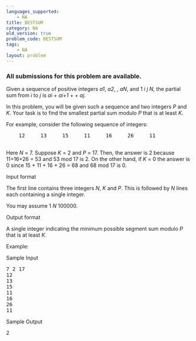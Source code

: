 ```yaml
---
languages_supported:
    - NA
title: BESTSUM
category: NA
old_version: true
problem_code: BESTSUM
tags:
    - NA
layout: problem
---
```

###  All submissions for this problem are available. 

 Given a sequence of positive integers *a1*, *a2*, , *aN*, and 1 *i* *j* *N*, the partial sum from *i* to *j* is *ai* + *ai+1* + + *aj*.

 In this problem, you will be given such a sequence and two integers *P* and *K*. Your task is to find the smallest partial sum modulo *P* that is at least *K*.

For example, consider the following sequence of integers:

<pre>
    12     13     15     11     16     26     11

</pre>
 Here *N* = 7. Suppose *K* = 2 and *P* = 17. Then, the answer is 2 because 11+16+26 = 53 and 53 mod 17 is 2. On the other hand, if *K* = 0 the answer is 0 since 15 + 11 + 16 + 26 = 68 and 68 mod 17 is 0.

Input format

The first line contains three integers *N*, *K* and *P*. This is followed by *N* lines each containing a single integer.

You may assume 1 *N* 100000.

Output format

A single integer indicating the minimum possible segment sum modulo *P* that is at least *K*.

Example:

Sample Input

<pre>
7 2 17
12
13
15
11
16
26
11
</pre>
Sample Output

<pre>
2
</pre>